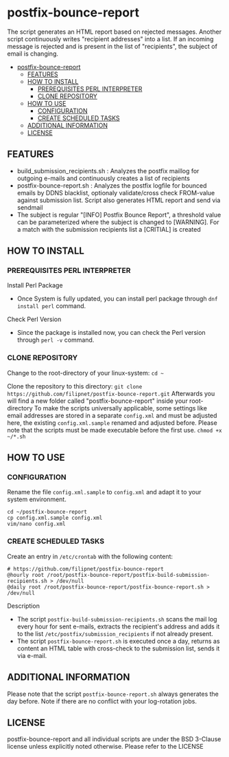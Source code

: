 # postfix-bounce-report
The script generates an HTML report based on rejected messages. Another script continuously writes "recipient addresses" into a list. If an incoming message is rejected and is present in the list of "recipients", the subject of email is changing.

<!-- TOC -->

- [postfix-bounce-report](#postfix-bounce-report)
    - [FEATURES](#features)
    - [HOW TO INSTALL](#how-to-install)
        - [PREREQUISITES PERL INTERPRETER](#prerequisites-perl-interpreter)
        - [CLONE REPOSITORY](#clone-repository)
    - [HOW TO USE](#how-to-use)
        - [CONFIGURATION](#configuration)
        - [CREATE SCHEDULED TASKS](#create-scheduled-tasks)
    - [ADDITIONAL INFORMATION](#additional-information)
    - [LICENSE](#license)

<!-- /TOC -->

## FEATURES
- build_submission_recipients.sh	: Analyzes the postfix maillog for outgoing e-mails and continuously creates a list of recipients
- postfix-bounce-report.sh		: Analyzes the postfix logfile for bounced emails by DDNS blacklist, optionaly validate/cross check FROM-value against submission list. Script also generates HTML report and send via sendmail
- The subject is regular "[INFO] Postfix Bounce Report", a threshold value can be parameterized where the subject is changed to [WARNING]. For a match with the submission recipients list a [CRITIAL] is created

## HOW TO INSTALL
### PREREQUISITES PERL INTERPRETER

Install Perl Package
- Once System is fully updated, you can install perl package through ```dnf install perl``` command.

Check Perl Version
- Since the package is installed now, you can check the Perl version through ```perl -v``` command.

### CLONE REPOSITORY
Change to the root-directory of your linux-system: ```cd ~```

Clone the repository to this directory: ```git clone https://github.com/filipnet/postfix-bounce-report.git```
Afterwards you will find a new folder called "postfix-bounce-report" inside your root-directory
To make the scripts universally applicable, some settings like email addresses are stored in a separate ```config.xml``` and must be adjusted here, the existing ```config.xml.sample``` renamed and adjusted before.
Please note that the scripts must be made executable before the first use. ```chmod +x ~/*.sh```

## HOW TO USE
### CONFIGURATION
Rename the file ```config.xml.sample``` to ```config.xml``` and adapt it to your system environment.
```
cd ~/postfix-bounce-report
cp config.xml.sample config.xml
vim/nano config.xml
```

### CREATE SCHEDULED TASKS
Create an entry in  ```/etc/crontab``` with the following content:

```
# https://github.com/filipnet/postfix-bounce-report
@hourly root /root/postfix-bounce-report/postfix-build-submission-recipients.sh > /dev/null
@daily root /root/postfix-bounce-report/postfix-bounce-report.sh > /dev/null
```

Description
- The script ```postfix-build-submission-recipients.sh``` scans the mail log every hour for sent e-mails, extracts the recipient's address and adds it to the list ```/etc/postfix/submission_recipients``` if not already present.
- The script ```postfix-bounce-report.sh``` is executed once a day, returns as content an HTML table with cross-check to the submission list, sends it via e-mail.

## ADDITIONAL INFORMATION
Please note that the script ```postfix-bounce-report.sh``` always generates the day before. Note if there are no conflict with your log-rotation jobs.

## LICENSE
postfix-bounce-report and all individual scripts are under the BSD 3-Clause license unless explicitly noted otherwise. Please refer to the LICENSE